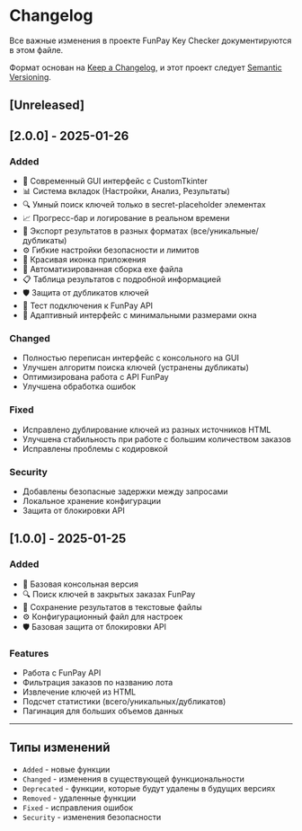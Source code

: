 # Changelog

Все важные изменения в проекте FunPay Key Checker документируются в этом файле.

Формат основан на [Keep a Changelog](https://keepachangelog.com/en/1.0.0/),
и этот проект следует [Semantic Versioning](https://semver.org/spec/v2.0.0.html).

## [Unreleased]

## [2.0.0] - 2025-01-26

### Added
- 🎨 Современный GUI интерфейс с CustomTkinter
- 📊 Система вкладок (Настройки, Анализ, Результаты)
- 🔍 Умный поиск ключей только в secret-placeholder элементах
- 📈 Прогресс-бар и логирование в реальном времени
- 💾 Экспорт результатов в разных форматах (все/уникальные/дубликаты)
- ⚙️ Гибкие настройки безопасности и лимитов
- 🎯 Красивая иконка приложения
- 🚀 Автоматизированная сборка exe файла
- 📋 Таблица результатов с подробной информацией
- 🛡️ Защита от дубликатов ключей
- 🔗 Тест подключения к FunPay API
- 📱 Адаптивный интерфейс с минимальными размерами окна

### Changed
- Полностью переписан интерфейс с консольного на GUI
- Улучшен алгоритм поиска ключей (устранены дубликаты)
- Оптимизирована работа с API FunPay
- Улучшена обработка ошибок

### Fixed
- Исправлено дублирование ключей из разных источников HTML
- Улучшена стабильность при работе с большим количеством заказов
- Исправлены проблемы с кодировкой

### Security
- Добавлены безопасные задержки между запросами
- Локальное хранение конфигурации
- Защита от блокировки API

## [1.0.0] - 2025-01-25

### Added
- 📝 Базовая консольная версия
- 🔍 Поиск ключей в закрытых заказах FunPay
- 💾 Сохранение результатов в текстовые файлы
- ⚙️ Конфигурационный файл для настроек
- 🛡️ Базовая защита от блокировки API

### Features
- Работа с FunPay API
- Фильтрация заказов по названию лота
- Извлечение ключей из HTML
- Подсчет статистики (всего/уникальных/дубликатов)
- Пагинация для больших объемов данных

---

## Типы изменений
- `Added` - новые функции
- `Changed` - изменения в существующей функциональности
- `Deprecated` - функции, которые будут удалены в будущих версиях
- `Removed` - удаленные функции
- `Fixed` - исправления ошибок
- `Security` - изменения безопасности
